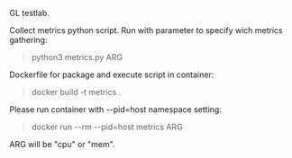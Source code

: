 GL testlab.

Collect metrics python script.
Run with parameter to specify wich metrics gathering:

>python3 metrics.py ARG

Dockerfile for package and execute script in container:

>docker build -t metrics .

Please run container with --pid=host namespace setting:

>docker run --rm --pid=host metrics ARG 

ARG will be "cpu" or "mem".
